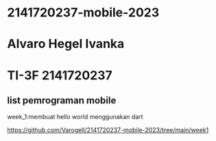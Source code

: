 # 2141720237-mobile-2023
# Alvaro Hegel Ivanka
# TI-3F 2141720237
## list pemrograman mobile
week_1:membuat hello world menggunakan dart

https://github.com/Varogell/2141720237-mobile-2023/tree/main/week1 
